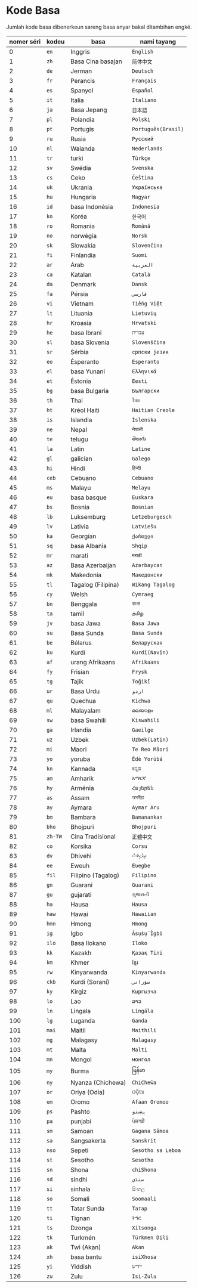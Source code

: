 # Kode Basa

Jumlah kode basa dibenerkeun sareng basa anyar bakal ditambihan engké.

| nomer séri | kodeu | basa | nami tayang |
| - | - | - | - |
| 0 | `en` | Inggris | `English` |
| 1 | `zh` | Basa Cina basajan | `简体中文` |
| 2 | `de` | Jerman | `Deutsch` |
| 3 | `fr` | Perancis | `Français` |
| 4 | `es` | Spanyol | `Español` |
| 5 | `it` | Italia | `Italiano` |
| 6 | `ja` | Basa Jepang | `日本語` |
| 7 | `pl` | Polandia | `Polski` |
| 8 | `pt` | Portugis | `Português(Brasil)` |
| 9 | `ru` | Rusia | `Русский` |
| 10 | `nl` | Walanda | `Nederlands` |
| 11 | `tr` | turki | `Türkçe` |
| 12 | `sv` | Swédia | `Svenska` |
| 13 | `cs` | Ceko | `Čeština` |
| 14 | `uk` | Ukrania | `Українська` |
| 15 | `hu` | Hungaria | `Magyar` |
| 16 | `id` | basa Indonésia | `Indonesia` |
| 17 | `ko` | Koréa | `한국어` |
| 18 | `ro` | Romania | `Română` |
| 19 | `no` | norwégia | `Norsk` |
| 20 | `sk` | Slowakia | `Slovenčina` |
| 21 | `fi` | Finlandia | `Suomi` |
| 22 | `ar` | Arab | `العربية` |
| 23 | `ca` | Katalan | `Català` |
| 24 | `da` | Denmark | `Dansk` |
| 25 | `fa` | Pérsia | `فارسی` |
| 26 | `vi` | Vietnam | `Tiếng Việt` |
| 27 | `lt` | Lituania | `Lietuvių` |
| 28 | `hr` | Kroasia | `Hrvatski` |
| 29 | `he` | basa Ibrani | `עברית` |
| 30 | `sl` | basa Slovenia | `Slovenščina` |
| 31 | `sr` | Sérbia | `српски језик` |
| 32 | `eo` | Ésperanto | `Esperanto` |
| 33 | `el` | basa Yunani | `Ελληνικά` |
| 34 | `et` | Éstonia | `Eesti` |
| 35 | `bg` | basa Bulgaria | `Български` |
| 36 | `th` | Thai | `ไทย` |
| 37 | `ht` | Kréol Haiti | `Haitian Creole` |
| 38 | `is` | Islandia | `Íslenska` |
| 39 | `ne` | Nepal | `नेपाली` |
| 40 | `te` | telugu | `తెలుగు` |
| 41 | `la` | Latin | `Latine` |
| 42 | `gl` | galician | `Galego` |
| 43 | `hi` | Hindi | `हिन्दी` |
| 44 | `ceb` | Cebuano | `Cebuano` |
| 45 | `ms` | Malayu | `Melayu` |
| 46 | `eu` | basa basque | `Euskara` |
| 47 | `bs` | Bosnia | `Bosnian` |
| 48 | `lb` | Luksemburg | `Letzeburgesch` |
| 49 | `lv` | Lativia | `Latviešu` |
| 50 | `ka` | Georgian | `ქართული` |
| 51 | `sq` | basa Albania | `Shqip` |
| 52 | `mr` | marati | `मराठी` |
| 53 | `az` | Basa Azerbaijan | `Azərbaycan` |
| 54 | `mk` | Makedonia | `Македонски` |
| 55 | `tl` | Tagalog (Filipina) | `Wikang Tagalog` |
| 56 | `cy` | Welsh | `Cymraeg` |
| 57 | `bn` | Benggala | `বাংলা` |
| 58 | `ta` | tamil | `தமிழ்` |
| 59 | `jv` | basa Jawa | `Basa Jawa` |
| 60 | `su` | Basa Sunda | `Basa Sunda` |
| 61 | `be` | Bélarus | `Беларуская` |
| 62 | `ku` | Kurdi | `Kurdî(Navîn)` |
| 63 | `af` | urang Afrikaans | `Afrikaans` |
| 64 | `fy` | Frisian | `Frysk` |
| 65 | `tg` | Tajik | `Toğikī` |
| 66 | `ur` | Basa Urdu | `اردو` |
| 67 | `qu` | Quechua | `Kichwa` |
| 68 | `ml` | Malayalam | `മലയാളം` |
| 69 | `sw` | basa Swahili | `Kiswahili` |
| 70 | `ga` | Irlandia | `Gaeilge` |
| 71 | `uz` | Uzbek | `Uzbek(Latin)` |
| 72 | `mi` | Maori | `Te Reo Māori` |
| 73 | `yo` | yoruba | `Èdè Yorùbá` |
| 74 | `kn` | Kannada | `ಕನ್ನಡ` |
| 75 | `am` | Amharik | `አማርኛ` |
| 76 | `hy` | Arménia | `Հայերեն` |
| 77 | `as` | Assam | `অসমীয়া` |
| 78 | `ay` | Aymara | `Aymar Aru` |
| 79 | `bm` | Bambara | `Bamanankan` |
| 80 | `bho` | Bhojpuri | `Bhojpuri` |
| 81 | `zh-TW` | Cina Tradisional | `正體中文` |
| 82 | `co` | Korsika | `Corsu` |
| 83 | `dv` | Dhivehi | `ދިވެހިބަސް` |
| 84 | `ee` | Eweuh | `Eʋegbe` |
| 85 | `fil` | Filipino (Tagalog) | `Filipino` |
| 86 | `gn` | Guarani | `Guarani` |
| 87 | `gu` | gujarati | `ગુજરાતી` |
| 88 | `ha` | Hausa | `Hausa` |
| 89 | `haw` | Hawai | `Hawaiian` |
| 90 | `hmn` | Hmong | `Hmong` |
| 91 | `ig` | Igbo | `Ásụ̀sụ́ Ìgbò` |
| 92 | `ilo` | Basa Ilokano | `Iloko` |
| 93 | `kk` | Kazakh | `Қазақ Тілі` |
| 94 | `km` | Khmer | `ខ្មែរ` |
| 95 | `rw` | Kinyarwanda | `Kinyarwanda` |
| 96 | `ckb` | Kurdi (Sorani) | `سۆرانی` |
| 97 | `ky` | Kirgiz | `Кыргызча` |
| 98 | `lo` | Lao | `ລາວ` |
| 99 | `ln` | Lingala | `Lingála` |
| 100 | `lg` | Luganda | `Ganda` |
| 101 | `mai` | Maitil | `Maithili` |
| 102 | `mg` | Malagasy | `Malagasy` |
| 103 | `mt` | Malta | `Malti` |
| 104 | `mn` | Mongol | `монгол` |
| 105 | `my` | Burma | `မြန်မာ` |
| 106 | `ny` | Nyanza (Chichewa) | `ChiCheŵa` |
| 107 | `or` | Oriya (Odia) | `ଓଡ଼ିଆ` |
| 108 | `om` | Oromo | `Afaan Oromoo` |
| 109 | `ps` | Pashto | `پښتو` |
| 110 | `pa` | punjabi | `ਪੰਜਾਬੀ` |
| 111 | `sm` | Samoan | `Gagana Sāmoa` |
| 112 | `sa` | Sangsakerta | `Sanskrit` |
| 113 | `nso` | Sepeti | `Sesotho sa Leboa` |
| 114 | `st` | Sesotho | `Sesotho` |
| 115 | `sn` | Shona | `chiShona` |
| 116 | `sd` | sindhi | `سنڌي` |
| 117 | `si` | sinhala | `සිංහල` |
| 118 | `so` | Somali | `Soomaali` |
| 119 | `tt` | Tatar Sunda | `Татар` |
| 120 | `ti` | Tignan | `ትግር` |
| 121 | `ts` | Dzonga | `Xitsonga` |
| 122 | `tk` | Turkmén | `Türkmen Dili` |
| 123 | `ak` | Twi (Akan) | `Akan` |
| 124 | `xh` | basa bantu | `isiXhosa` |
| 125 | `yi` | Yiddish | `ייִדיש` |
| 126 | `zu` | Zulu | `Isi-Zulu` |